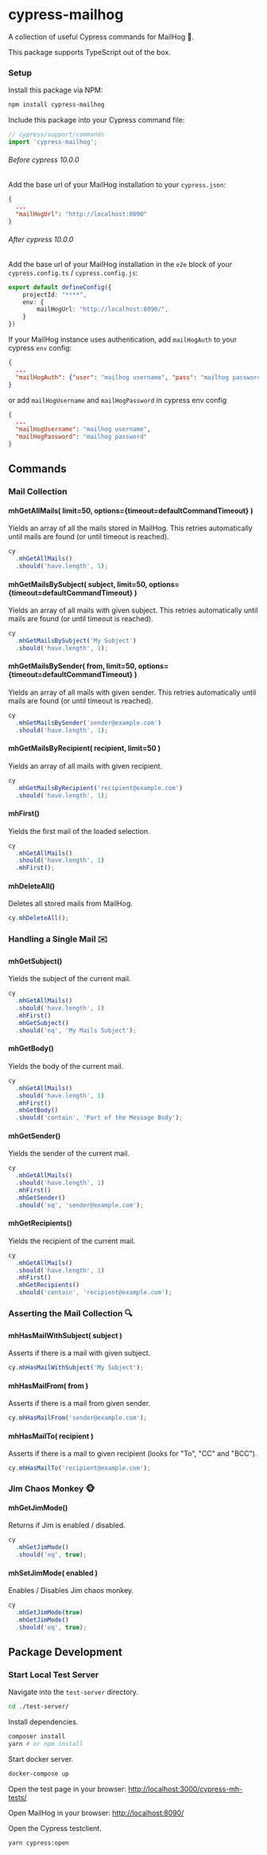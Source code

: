 # cypress-mailhog

A collection of useful Cypress commands for MailHog 🐗.

This package supports TypeScript out of the box. 

### Setup

Install this package via NPM:

```bash
npm install cypress-mailhog
```

Include this package into your Cypress command file:

```JavaScript
// cypress/support/commands
import 'cypress-mailhog';
```

###### Before cypress 10.0.0

Add the base url of your MailHog installation to your `cypress.json`:

```json
{
  ...
  "mailHogUrl": "http://localhost:8090"
}
```

###### After cypress 10.0.0

Add the base url of your MailHog installation in the `e2e` block of your `cypress.config.ts` / `cypress.config.js`:

```typescript
export default defineConfig({
    projectId: "****",
    env: { 
        mailHogUrl: "http://localhost:8090/",
    }
})
```

If your MailHog instance uses authentication, add `mailHogAuth` to your cypress `env` config:

```json
{
  ...
  "mailHogAuth": {"user": "mailhog username", "pass": "mailhog password"}
}
```

or add `mailHogUsername` and `mailHogPassword` in cypress env config

```json
{
  ...
  "mailHogUsername": "mailhog username",
  "mailHogPassword": "mailhog password"
}
```

## Commands
### Mail Collection
#### mhGetAllMails( limit=50, options={timeout=defaultCommandTimeout} ) 

Yields an array of all the mails stored in MailHog. This retries automatically until mails are found (or until timeout is reached). 

```JavaScript
cy
  .mhGetAllMails()
  .should('have.length', 1);
```

#### mhGetMailsBySubject( subject, limit=50, options={timeout=defaultCommandTimeout} ) 

Yields an array of all mails with given subject. This retries automatically until mails are found (or until timeout is reached).

```JavaScript
cy
  .mhGetMailsBySubject('My Subject')
  .should('have.length', 1);
```
#### mhGetMailsBySender( from, limit=50, options={timeout=defaultCommandTimeout} ) 

Yields an array of all mails with given sender. This retries automatically until mails are found (or until timeout is reached).

```JavaScript
cy
  .mhGetMailsBySender('sender@example.com')
  .should('have.length', 1);
```
#### mhGetMailsByRecipient( recipient, limit=50 ) 

Yields an array of all mails with given recipient.

```JavaScript
cy
  .mhGetMailsByRecipient('recipient@example.com')
  .should('have.length', 1);
```
#### mhFirst()

Yields the first mail of the loaded selection.

```JavaScript
cy
  .mhGetAllMails()
  .should('have.length', 1)
  .mhFirst();
``` 
#### mhDeleteAll()

Deletes all stored mails from MailHog.

```JavaScript
cy.mhDeleteAll();
``` 


### Handling a Single Mail ✉️
#### mhGetSubject()

Yields the subject of the current mail.

```JavaScript
cy
  .mhGetAllMails()
  .should('have.length', 1)  
  .mhFirst()
  .mhGetSubject()
  .should('eq', 'My Mails Subject');
``` 
#### mhGetBody()

Yields the body of the current mail.

```JavaScript
cy
  .mhGetAllMails()
  .should('have.length', 1)
  .mhFirst()
  .mhGetBody()
  .should('contain', 'Part of the Message Body');
``` 
#### mhGetSender()

Yields the sender of the current mail.

```JavaScript
cy
  .mhGetAllMails()
  .should('have.length', 1)
  .mhFirst()
  .mhGetSender()
  .should('eq', 'sender@example.com');
``` 
#### mhGetRecipients()

Yields the recipient of the current mail.

```JavaScript
cy
  .mhGetAllMails()
  .should('have.length', 1)
  .mhFirst()
  .mhGetRecipients()
  .should('contain', 'recipient@example.com');
``` 


### Asserting the Mail Collection 🔍

#### mhHasMailWithSubject( subject )

Asserts if there is a mail with given subject.

```JavaScript
cy.mhHasMailWithSubject('My Subject');
``` 
#### mhHasMailFrom( from )

Asserts if there is a mail from given sender.

```JavaScript
cy.mhHasMailFrom('sender@example.com');
``` 
#### mhHasMailTo( recipient )

Asserts if there is a mail to given recipient (looks for "To", "CC" and "BCC").

```JavaScript
cy.mhHasMailTo('recipient@example.com');
``` 


### Jim Chaos Monkey 🐵

#### mhGetJimMode()

Returns if Jim is enabled / disabled.

```JavaScript
cy
  .mhGetJimMode()
  .should('eq', true);
```
#### mhSetJimMode( enabled )

Enables / Disables Jim chaos monkey.

```JavaScript
cy
  .mhSetJimMode(true)
  .mhGetJimMode()
  .should('eq', true);
```

## Package Development

### Start Local Test Server

Navigate into the `test-server` directory.

```bash
cd ./test-server/
```

Install dependencies.

```bash
composer install
yarn # or npm install
```

Start docker server.

```bash
docker-compose up
```

Open the test page in your browser: [http://localhost:3000/cypress-mh-tests/](http://localhost:3000/cypress-mh-tests/)

Open MailHog in your browser: [http://localhost:8090/](http://localhost:8090/)

Open the Cypress testclient.

```bash
yarn cypress:open
```
